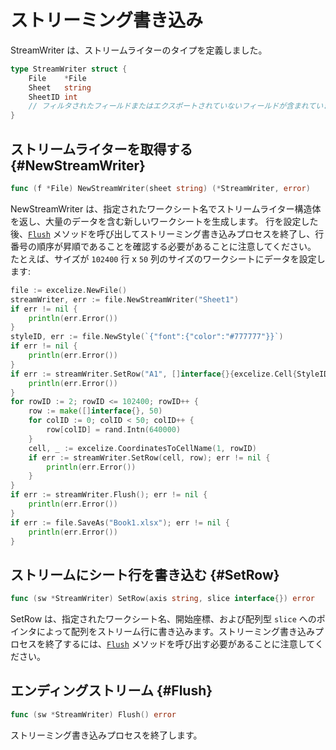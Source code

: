 # ストリーミング書き込み

StreamWriter は、ストリームライターのタイプを定義しました。

```go
type StreamWriter struct {
    File    *File
    Sheet   string
    SheetID int
    // フィルタされたフィールドまたはエクスポートされていないフィールドが含まれています
}
```

## ストリームライターを取得する {#NewStreamWriter}

```go
func (f *File) NewStreamWriter(sheet string) (*StreamWriter, error)
```

NewStreamWriter は、指定されたワークシート名でストリームライター構造体を返し、大量のデータを含む新しいワークシートを生成します。 行を設定した後、[`Flush`](stream.md#Flush) メソッドを呼び出してストリーミング書き込みプロセスを終了し、行番号の順序が昇順であることを確認する必要があることに注意してください。 たとえば、サイズが `102400` 行 x `50` 列のサイズのワークシートにデータを設定します:

```go
file := excelize.NewFile()
streamWriter, err := file.NewStreamWriter("Sheet1")
if err != nil {
    println(err.Error())
}
styleID, err := file.NewStyle(`{"font":{"color":"#777777"}}`)
if err != nil {
    println(err.Error())
}
if err := streamWriter.SetRow("A1", []interface{}{excelize.Cell{StyleID: styleID, Value: "Data"}}); err != nil {
    println(err.Error())
}
for rowID := 2; rowID <= 102400; rowID++ {
    row := make([]interface{}, 50)
    for colID := 0; colID < 50; colID++ {
        row[colID] = rand.Intn(640000)
    }
    cell, _ := excelize.CoordinatesToCellName(1, rowID)
    if err := streamWriter.SetRow(cell, row); err != nil {
        println(err.Error())
    }
}
if err := streamWriter.Flush(); err != nil {
    println(err.Error())
}
if err := file.SaveAs("Book1.xlsx"); err != nil {
    println(err.Error())
}
```

## ストリームにシート行を書き込む {#SetRow}

```go
func (sw *StreamWriter) SetRow(axis string, slice interface{}) error
```

SetRow は、指定されたワークシート名、開始座標、および配列型 `slice` へのポインタによって配列をストリーム行に書き込みます。ストリーミング書き込みプロセスを終了するには、[`Flush`](stream.md#Flush) メソッドを呼び出す必要があることに注意してください。

## エンディングストリーム {#Flush}

```go
func (sw *StreamWriter) Flush() error
```

ストリーミング書き込みプロセスを終了します。

